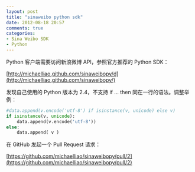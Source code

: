 ```yaml
---
layout: post
title: "sinaweibo python sdk"
date: 2012-08-18 20:57
comments: true
categories: 
- Sina Weibo SDK
- Python
---
```


Python 客户端需要访问新浪微博 API，参照官方推荐的 Python SDK：

[http://michaelliao.github.com/sinaweibopy/d](http://michaelliao.github.com/sinaweibopy/)

发现自己使用的 Python 版本为 2.4，不支持 if ... then 同在一行的语法。调整举例：

``` python weibo.py https://github.com/blogbin/sinaweibopy/raw/9ea1bf949dbdf49153b50e9a2c787847d348fc9e/src/weibo.py
#data.append(v.encode('utf-8') if isinstance(v, unicode) else v)
if isinstance(v, unicode):
    data.append(v.encode('utf-8'))
else:
    data.append( v )   

```

在 GitHub 发起一个 Pull Request 请求：

[https://github.com/michaelliao/sinaweibopy/pull/2](https://github.com/michaelliao/sinaweibopy/pull/2)